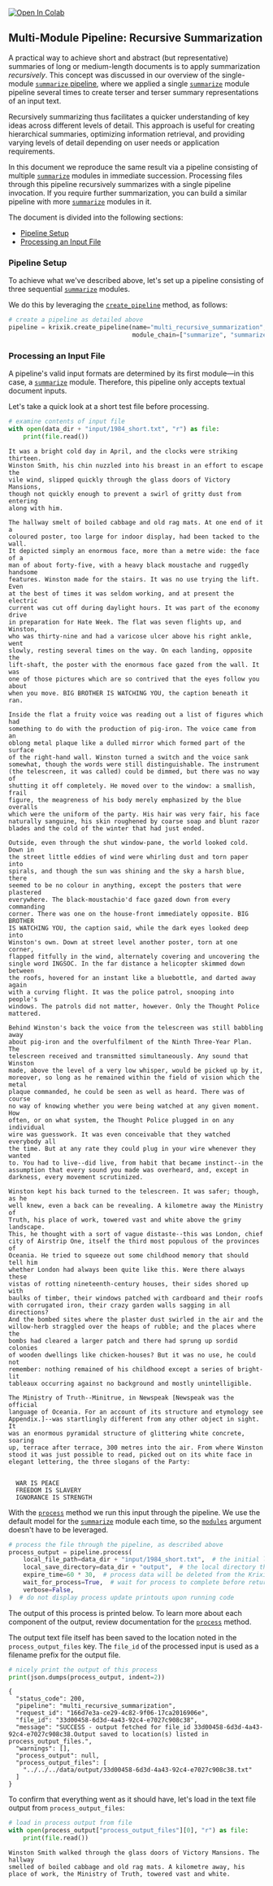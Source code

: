 <a href="https://colab.research.google.com/github/krixik-ai/krixik-docs/blob/main/docs/examples/multi_module_non_search_pipeline_examples/multi_recursive_summarization.ipynb" target="_parent"><img src="https://colab.research.google.com/assets/colab-badge.svg" alt="Open In Colab"/></a>

## Multi-Module Pipeline: Recursive Summarization

A practical way to achieve short and abstract (but representative) summaries of long or medium-length documents is to apply summarization *recursively*.  This concept was discussed in our overview of the single-module [`summarize` pipeline](../single_module_pipelines/single_summarize.md), where we applied a single [`summarize`](../../modules/ai_modules/summarize_module.md) module pipeline several times to create terser and terser summary representations of an input text.

Recursively summarizing thus facilitates a quicker understanding of key ideas across different levels of detail. This approach is useful for creating hierarchical summaries, optimizing information retrieval, and providing varying levels of detail depending on user needs or application requirements.

In this document we reproduce the same result via a pipeline consisting of multiple [`summarize`](../../modules/ai_modules/summarize_module.md) modules in immediate succession. Processing files through this pipeline recursively summarizes with a single pipeline invocation. If you require further summarization, you can build a similar pipeline with more [`summarize`](../../modules/ai_modules/summarize_module.md) modules in it.

The document is divided into the following sections:

- [Pipeline Setup](#pipeline-setup)
- [Processing an Input File](#processing-an-input-file)

### Pipeline Setup

To achieve what we've described above, let's set up a pipeline consisting of three sequential [`summarize`](../../modules/ai_modules/summarize_module.md) modules.

We do this by leveraging the [`create_pipeline`](../../system/pipeline_creation/create_pipeline.md) method, as follows:


```python
# create a pipeline as detailed above
pipeline = krixik.create_pipeline(name="multi_recursive_summarization",
                                  module_chain=["summarize", "summarize", "summarize"])
```

### Processing an Input File

A pipeline's valid input formats are determined by its first module—in this case, a [`summarize`](../../modules/ai_modules/summarize_module.md) module. Therefore, this pipeline only accepts textual document inputs.

Let's take a quick look at a short test file before processing.


```python
# examine contents of input file
with open(data_dir + "input/1984_short.txt", "r") as file:
    print(file.read())
```

    It was a bright cold day in April, and the clocks were striking thirteen.
    Winston Smith, his chin nuzzled into his breast in an effort to escape the
    vile wind, slipped quickly through the glass doors of Victory Mansions,
    though not quickly enough to prevent a swirl of gritty dust from entering
    along with him.
    
    The hallway smelt of boiled cabbage and old rag mats. At one end of it a
    coloured poster, too large for indoor display, had been tacked to the wall.
    It depicted simply an enormous face, more than a metre wide: the face of a
    man of about forty-five, with a heavy black moustache and ruggedly handsome
    features. Winston made for the stairs. It was no use trying the lift. Even
    at the best of times it was seldom working, and at present the electric
    current was cut off during daylight hours. It was part of the economy drive
    in preparation for Hate Week. The flat was seven flights up, and Winston,
    who was thirty-nine and had a varicose ulcer above his right ankle, went
    slowly, resting several times on the way. On each landing, opposite the
    lift-shaft, the poster with the enormous face gazed from the wall. It was
    one of those pictures which are so contrived that the eyes follow you about
    when you move. BIG BROTHER IS WATCHING YOU, the caption beneath it ran.
    
    Inside the flat a fruity voice was reading out a list of figures which had
    something to do with the production of pig-iron. The voice came from an
    oblong metal plaque like a dulled mirror which formed part of the surface
    of the right-hand wall. Winston turned a switch and the voice sank
    somewhat, though the words were still distinguishable. The instrument
    (the telescreen, it was called) could be dimmed, but there was no way of
    shutting it off completely. He moved over to the window: a smallish, frail
    figure, the meagreness of his body merely emphasized by the blue overalls
    which were the uniform of the party. His hair was very fair, his face
    naturally sanguine, his skin roughened by coarse soap and blunt razor
    blades and the cold of the winter that had just ended.
    
    Outside, even through the shut window-pane, the world looked cold. Down in
    the street little eddies of wind were whirling dust and torn paper into
    spirals, and though the sun was shining and the sky a harsh blue, there
    seemed to be no colour in anything, except the posters that were plastered
    everywhere. The black-moustachio'd face gazed down from every commanding
    corner. There was one on the house-front immediately opposite. BIG BROTHER
    IS WATCHING YOU, the caption said, while the dark eyes looked deep into
    Winston's own. Down at street level another poster, torn at one corner,
    flapped fitfully in the wind, alternately covering and uncovering the
    single word INGSOC. In the far distance a helicopter skimmed down between
    the roofs, hovered for an instant like a bluebottle, and darted away again
    with a curving flight. It was the police patrol, snooping into people's
    windows. The patrols did not matter, however. Only the Thought Police
    mattered.
    
    Behind Winston's back the voice from the telescreen was still babbling away
    about pig-iron and the overfulfilment of the Ninth Three-Year Plan. The
    telescreen received and transmitted simultaneously. Any sound that Winston
    made, above the level of a very low whisper, would be picked up by it,
    moreover, so long as he remained within the field of vision which the metal
    plaque commanded, he could be seen as well as heard. There was of course
    no way of knowing whether you were being watched at any given moment. How
    often, or on what system, the Thought Police plugged in on any individual
    wire was guesswork. It was even conceivable that they watched everybody all
    the time. But at any rate they could plug in your wire whenever they wanted
    to. You had to live--did live, from habit that became instinct--in the
    assumption that every sound you made was overheard, and, except in
    darkness, every movement scrutinized.
    
    Winston kept his back turned to the telescreen. It was safer; though, as he
    well knew, even a back can be revealing. A kilometre away the Ministry of
    Truth, his place of work, towered vast and white above the grimy landscape.
    This, he thought with a sort of vague distaste--this was London, chief
    city of Airstrip One, itself the third most populous of the provinces of
    Oceania. He tried to squeeze out some childhood memory that should tell him
    whether London had always been quite like this. Were there always these
    vistas of rotting nineteenth-century houses, their sides shored up with
    baulks of timber, their windows patched with cardboard and their roofs
    with corrugated iron, their crazy garden walls sagging in all directions?
    And the bombed sites where the plaster dust swirled in the air and the
    willow-herb straggled over the heaps of rubble; and the places where the
    bombs had cleared a larger patch and there had sprung up sordid colonies
    of wooden dwellings like chicken-houses? But it was no use, he could not
    remember: nothing remained of his childhood except a series of bright-lit
    tableaux occurring against no background and mostly unintelligible.
    
    The Ministry of Truth--Minitrue, in Newspeak [Newspeak was the official
    language of Oceania. For an account of its structure and etymology see
    Appendix.]--was startlingly different from any other object in sight. It
    was an enormous pyramidal structure of glittering white concrete, soaring
    up, terrace after terrace, 300 metres into the air. From where Winston
    stood it was just possible to read, picked out on its white face in
    elegant lettering, the three slogans of the Party:
    
    
      WAR IS PEACE
      FREEDOM IS SLAVERY
      IGNORANCE IS STRENGTH


With the [`process`](../../system/parameters_processing_files_through_pipelines/process_method.md) method we run this input through the pipeline. We use the default model for the [`summarize`](../../modules/ai_modules/summarize_module.md) module each time, so the [`modules`](../../system/parameters_processing_files_through_pipelines/process_method.md#selecting-models-via-the-modules-argument) argument doesn't have to be leveraged.


```python
# process the file through the pipeline, as described above
process_output = pipeline.process(
    local_file_path=data_dir + "input/1984_short.txt",  # the initial local filepath where the input file is stored
    local_save_directory=data_dir + "output",  # the local directory that the output file will be saved to
    expire_time=60 * 30,  # process data will be deleted from the Krixik system in 30 minutes
    wait_for_process=True,  # wait for process to complete before returning IDE control to user
    verbose=False,
)  # do not display process update printouts upon running code
```

The output of this process is printed below. To learn more about each component of the output, review documentation for the [`process`](../../system/parameters_processing_files_through_pipelines/process_method.md) method.

The output text file itself has been saved to the location noted in the `process_output_files` key.  The `file_id` of the processed input is used as a filename prefix for the output file.


```python
# nicely print the output of this process
print(json.dumps(process_output, indent=2))
```

    {
      "status_code": 200,
      "pipeline": "multi_recursive_summarization",
      "request_id": "166d7e3a-ce29-4c82-9f06-17ca2016906e",
      "file_id": "33d00458-6d3d-4a43-92c4-e7027c908c38",
      "message": "SUCCESS - output fetched for file_id 33d00458-6d3d-4a43-92c4-e7027c908c38.Output saved to location(s) listed in process_output_files.",
      "warnings": [],
      "process_output": null,
      "process_output_files": [
        "../../../data/output/33d00458-6d3d-4a43-92c4-e7027c908c38.txt"
      ]
    }


To confirm that everything went as it should have, let's load in the text file output from `process_output_files`:


```python
# load in process output from file
with open(process_output["process_output_files"][0], "r") as file:
    print(file.read())
```

    Winston Smith walked through the glass doors of Victory Mansions. The hallway
    smelled of boiled cabbage and old rag mats. A kilometre away, his
    place of work, the Ministry of Truth, towered vast and white.

